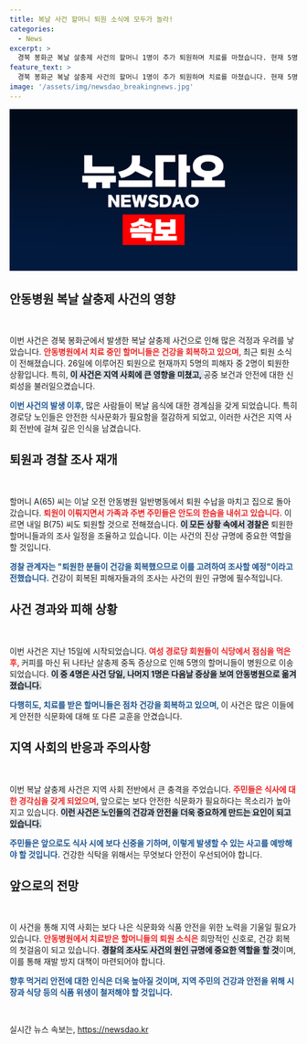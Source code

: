 ```yaml
---
title: 복날 사건 할머니 퇴원 소식에 모두가 놀라!
categories:
  - News
excerpt: >
  경북 봉화군 복날 살충제 사건의 할머니 1명이 추가 퇴원하며 치료를 마쳤습니다. 현재 5명 중 2명이 퇴원한 상태로, 경찰은 퇴원자들과 조사를 조율하고 있습니다. 사건의 전말이 궁금하다면 클릭하세요!
feature_text: >
  경북 봉화군 복날 살충제 사건의 할머니 1명이 추가 퇴원하며 치료를 마쳤습니다. 현재 5명 중 2명이 퇴원한 상태로, 경찰은 퇴원자들과 조사를 조율하고 있습니다. 사건의 전말이 궁금하다면 클릭하세요!
image: '/assets/img/newsdao_breakingnews.jpg'
---
```


<p><img src="/assets/img/newsdao_breakingnews.jpg" alt="implanttips 속보" /></p>

<h2 data-ke-size="size26">안동병원 복날 살충제 사건의 영향</h2>

<p data-ke-size="size16">&nbsp;</p>

<p>이번 사건은 경북 봉화군에서 발생한 복날 살충제 사건으로 인해 많은 걱정과 우려를 낳았습니다. <b><span style="color: #ee2323;">안동병원에서 치료 중인 할머니들은 건강을 회복하고 있으며, </span></b>최근 퇴원 소식이 전해졌습니다. 26일에 이루어진 퇴원으로 현재까지 5명의 피해자 중 2명이 퇴원한 상황입니다. 특히, <b><span style="background-color: #21538527;">이 사건은 지역 사회에 큰 영향을 미쳤고, </span></b>공중 보건과 안전에 대한 신뢰성을 불러일으켰습니다.</p>

<p><b><span style="color: #1a5490;">이번 사건의 발생 이후, </span></b>많은 사람들이 복날 음식에 대한 경계심을 갖게 되었습니다. 특히 경로당 노인들은 안전한 식사문화가 필요함을 절감하게 되었고, 이러한 사건은 지역 사회 전반에 걸쳐 깊은 인식을 남겼습니다.</p>

<h2 data-ke-size="size26">퇴원과 경찰 조사 재개</h2>

<p data-ke-size="size16">&nbsp;</p>

<p>할머니 A(65) 씨는 이날 오전 안동병원 일반병동에서 퇴원 수납을 마치고 집으로 돌아갔습니다. <b><span style="color: #ee2323;">퇴원이 이뤄지면서 가족과 주변 주민들은 안도의 한숨을 내쉬고 있습니다.</span></b> 이르면 내일 B(75) 씨도 퇴원할 것으로 전해졌습니다. <b><span style="background-color: #21538527;">이 모든 상황 속에서 경찰은</span></b> 퇴원한 할머니들과의 조사 일정을 조율하고 있습니다. 이는 사건의 진상 규명에 중요한 역할을 할 것입니다. </p>

<p><b><span style="color: #1a5490;">경찰 관계자는 "퇴원한 분들이 건강을 회복했으므로 이를 고려하여 조사할 예정"이라고 전했습니다.</span></b> 건강이 회복된 피해자들과의 조사는 사건의 원인 규명에 필수적입니다.</p>

<h2 data-ke-size="size26">사건 경과와 피해 상황</h2>

<p data-ke-size="size16">&nbsp;</p>

<p>이번 사건은 지난 15일에 시작되었습니다. <b><span style="color: #ee2323;">여성 경로당 회원들이 식당에서 점심을 먹은 후, </span></b>커피를 마신 뒤 나타난 살충제 중독 증상으로 인해 5명의 할머니들이 병원으로 이송되었습니다. <b><span style="background-color: #21538527;">이 중 4명은 사건 당일, 나머지 1명은 다음날 증상을 보여 안동병원으로 옮겨졌습니다.</span></b></p>

<p><b><span style="color: #1a5490;">다행히도, 치료를 받은 할머니들은 점차 건강을 회복하고 있으며, </span></b>이 사건은 많은 이들에게 안전한 식문화에 대해 또 다른 교훈을 안겼습니다.</p>

<h2 data-ke-size="size26">지역 사회의 반응과 주의사항</h2>

<p data-ke-size="size16">&nbsp;</p>

<p>이번 복날 살충제 사건은 지역 사회 전반에서 큰 충격을 주었습니다. <b><span style="color: #ee2323;">주민들은 식사에 대한 경각심을 갖게 되었으며, </span></b>앞으로는 보다 안전한 식문화가 필요하다는 목소리가 높아지고 있습니다. <b><span style="background-color: #21538527;">이런 사건은 노인들의 건강과 안전을 더욱 중요하게 만드는 요인이 되고 있습니다.</span></b></p>

<p><b><span style="color: #1a5490;">주민들은 앞으로도 식사 시에 보다 신중을 기하며, 이렇게 발생할 수 있는 사고를 예방해야 할 것입니다.</span></b> 건강한 식탁을 위해서는 무엇보다 안전이 우선되어야 합니다.</p>

<h2 data-ke-size="size26">앞으로의 전망</h2>

<p data-ke-size="size16">&nbsp;</p>

<p>이 사건을 통해 지역 사회는 보다 나은 식문화와 식품 안전을 위한 노력을 기울일 필요가 있습니다. <b><span style="color: #ee2323;">안동병원에서 치료받은 할머니들의 퇴원 소식은 </span></b>희망적인 신호로, 건강 회복의 첫걸음이 되고 있습니다. <b><span style="background-color: #21538527;">경찰의 조사도 사건의 원인 규명에 중요한 역할을 할 것</span></b>이며, 이를 통해 재발 방지 대책이 마련되어야 합니다.</p>

<p><b><span style="color: #1a5490;">향후 먹거리 안전에 대한 인식은 더욱 높아질 것이며, 지역 주민의 건강과 안전을 위해 시장과 식당 등의 식품 위생이 철저해야 할 것입니다.</span></b></p>

<p data-ke-size="size16">&nbsp;</p>
실시간 뉴스 속보는, <a href="https://newsdao.kr" rel="dofollow">https://newsdao.kr</a>


